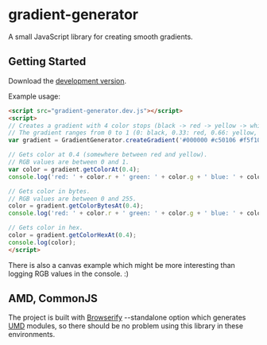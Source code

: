 # gradient-generator

A small JavaScript library for creating smooth gradients.

## Getting Started
Download the [development version][max].

[max]: https://raw.githubusercontent.com/zsoltc/gradient-generator/master/bin/gradient-generator.dev.js

Example usage:

```html
<script src="gradient-generator.dev.js"></script>
<script>
// Creates a gradient with 4 color stops (black -> red -> yellow -> white).
// The gradient ranges from 0 to 1 (0: black, 0.33: red, 0.66: yellow, 1: white).
var gradient = GradientGenerator.createGradient('#000000 #c50106 #f5f100 #ffffff');

// Gets color at 0.4 (somewhere between red and yellow).
// RGB values are between 0 and 1.
var color = gradient.getColorAt(0.4);
console.log('red: ' + color.r + ' green: ' + color.g + ' blue: ' + color.b);

// Gets color in bytes.
// RGB values are between 0 and 255.
color = gradient.getColorBytesAt(0.4);
console.log('red: ' + color.r + ' green: ' + color.g + ' blue: ' + color.b);

// Gets color in hex.
color = gradient.getColorHexAt(0.4);
console.log(color);
</script>
```
There is also a canvas example which might be more interesting than logging RGB values in the console. :)

## AMD, CommonJS
The project is built with [Browserify](http://browserify.org) --standalone option which generates [UMD](http://davidbcalhoun.com/2014/what-is-amd-commonjs-and-umd/) modules, so there should be no problem using this library in these environments.
